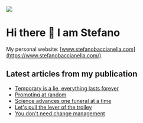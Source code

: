 <img src="https://github-readme-stats.vercel.app/api?username=mangiucugna&show_icons=true" align="center"/>

# Hi there 👋 I am Stefano

My personal website: [www.stefanobaccianella.com](https://www.stefanobaccianella.com/)

## Latest articles from my publication
<!-- BLOGPOSTS:START -->
- [Temporary is a lie, everything lasts forever](https://www.stefanobaccianella.com/p/temporary-is-a-lie-everything-lasts)
- [Promoting at random](https://www.stefanobaccianella.com/p/promoting-at-random)
- [Science advances one funeral at a time](https://www.stefanobaccianella.com/p/science-advances-one-funeral-at-a)
- [Let's pull the lever of the trolley](https://www.stefanobaccianella.com/p/lets-pull-the-lever-of-the-trolley)
- [You don't need change management](https://www.stefanobaccianella.com/p/you-dont-need-change-management)
<!-- BLOGPOSTS:END -->
